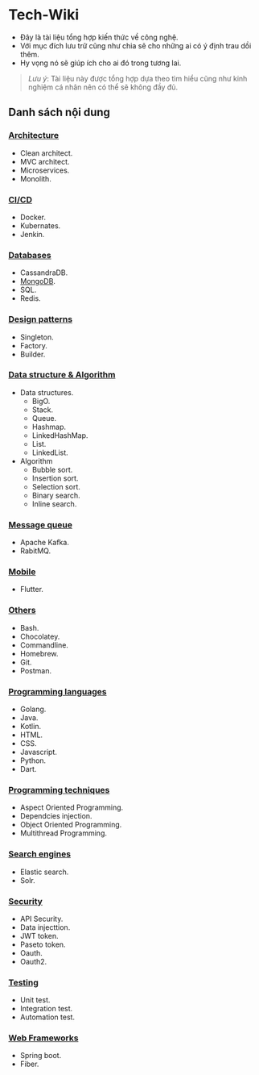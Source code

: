 # Tech-Wiki

- Đây là tài liệu tổng hợp kiến thức về công nghệ.
- Với mục đích lưu trữ cũng như chia sẽ cho những ai có ý định trau dồi thêm.
- Hy vọng nó sẽ giúp ích cho ai đó trong tương lai.

> *Lưu ý*: Tài liệu này được tổng hợp dựa theo tìm hiểu cũng như kinh nghiệm cá nhân nên có thể sẽ không đầy đủ.

## Danh sách nội dung

### [Architecture](./contents/architecture/Overview.md)

- Clean architect.
- MVC architect.
- Microservices.
- Monolith.

### [CI/CD](./contents/ci-cd/Overview.md)

- Docker.
- Kubernates.
- Jenkin.

### [Databases](./contents/databases/Overview.md)

- CassandraDB.
- [MongoDB](./contents/databases/mongodb/Overview.md).
- SQL.
- Redis.

### [Design patterns](./contents/design-patterns/Overview.md)

- Singleton.
- Factory.
- Builder.

### [Data structure & Algorithm](./contents/dsa/Overview.md)

- Data structures.
  - BigO.
  - Stack.
  - Queue.
  - Hashmap.
  - LinkedHashMap.
  - List.
  - LinkedList.
- Algorithm
  - Bubble sort.
  - Insertion sort.
  - Selection sort.
  - Binary search.
  - Inline search.

### [Message queue](./contents/message-queues/Overview.md)
  
- Apache Kafka.
- RabitMQ.

### [Mobile](./contents/mobile/Overview.md)

- Flutter.

### [Others](./contents/others/Overview.md)

- Bash.
- Chocolatey.
- Commandline.
- Homebrew.
- Git.
- Postman.

### [Programming languages](./contents/programming-languages/Overview.md)

- Golang.
- Java.
- Kotlin.
- HTML.
- CSS.
- Javascript.
- Python.
- Dart.

### [Programming techniques](./contents/programming-techniques/Overview.md)

- Aspect Oriented Programming.
- Dependcies injection.
- Object Oriented Programming.
- Multithread Programming.

### [Search engines](./contents/search-engines/Overview.md)

- Elastic search.
- Solr.

### [Security](./contents/security/Overview.md)

- API Security.
- Data injecttion.
- JWT token.
- Paseto token.
- Oauth.
- Oauth2.

### [Testing](./contents/testing)

- Unit test.
- Integration test.
- Automation test.

### [Web Frameworks](./contents/web-frameworks/Overview.md)

- Spring boot.
- Fiber.
